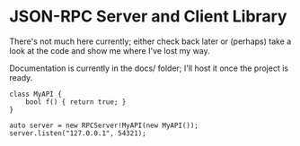 # JSON-RPC Server and Client Library

There's not much here currently; either check back later or (perhaps) take a
look at the code and show me where I've lost my way.

Documentation is currently in the docs/ folder; I'll host it once the project is
ready.

```
class MyAPI {
    bool f() { return true; }
}

auto server = new RPCServer!MyAPI(new MyAPI());
server.listen("127.0.0.1", 54321);
```
